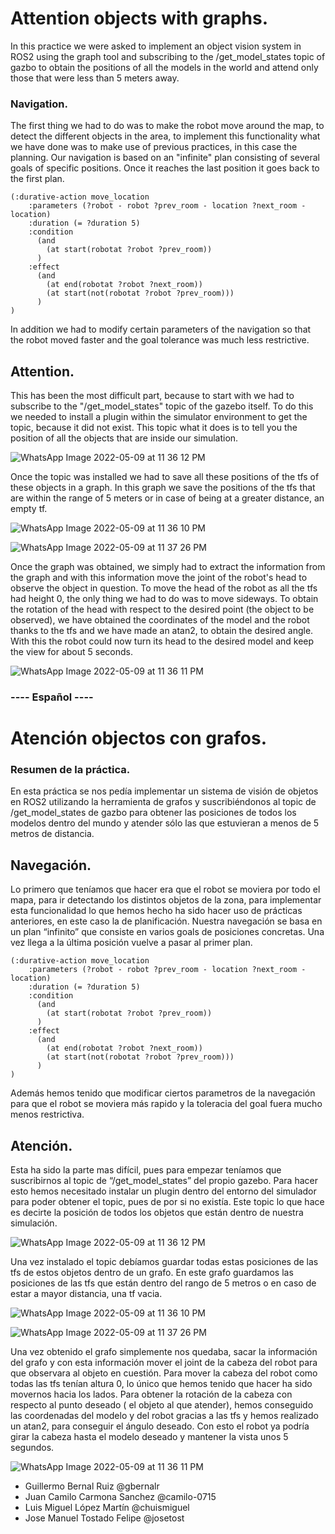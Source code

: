 # Attention objects with graphs.

In this practice we were asked to implement an object vision system in ROS2 using the graph tool and subscribing to the /get_model_states topic of gazbo to obtain the positions of all the models in the world and attend only those that were less than 5 meters away.

### Navigation.
The first thing we had to do was to make the robot move around the map, to detect the different objects in the area, to implement this functionality what we have done was to make use of previous practices, in this case the planning.
Our navigation is based on an "infinite" plan consisting of several goals of specific positions. Once it reaches the last position it goes back to the first plan.
```
(:durative-action move_location
    :parameters (?robot - robot ?prev_room - location ?next_room - location)
    :duration (= ?duration 5)
    :condition 
      (and
        (at start(robotat ?robot ?prev_room))
      )
    :effect 
      (and  
        (at end(robotat ?robot ?next_room))
        (at start(not(robotat ?robot ?prev_room)))
      )
)
```
In addition we had to modify certain parameters of the navigation so that the robot moved faster and the goal tolerance was much less restrictive.

## Attention.
This has been the most difficult part, because to start with we had to subscribe to the "/get_model_states" topic of the gazebo itself. To do this we needed to install a plugin within the simulator environment to get the topic, because it did not exist. This topic what it does is to tell you the position of all the objects that are inside our simulation. 

![WhatsApp Image 2022-05-09 at 11 36 12 PM](https://user-images.githubusercontent.com/73531592/167507706-a49950b0-d766-407e-8571-20861923c202.jpeg)

Once the topic was installed we had to save all these positions of the tfs of these objects in a graph. In this graph we save the positions of the tfs that are within the range of 5 meters or in case of being at a greater distance, an empty tf.

![WhatsApp Image 2022-05-09 at 11 36 10 PM](https://user-images.githubusercontent.com/73531592/167507362-60f453ad-22e2-462a-b6a9-70ac85cc4719.jpeg)

![WhatsApp Image 2022-05-09 at 11 37 26 PM](https://user-images.githubusercontent.com/73531592/167507397-15ec6c63-e596-4e45-a8cf-d1db78f032b5.jpeg)

Once the graph was obtained, we simply had to extract the information from the graph and with this information move the joint of the robot's head to observe the object in question.
To move the head of the robot as all the tfs had height 0, the only thing we had to do was to move sideways. To obtain the rotation of the head with respect to the desired point (the object to be observed), we have obtained the coordinates of the model and the robot thanks to the tfs and we have made an atan2, to obtain the desired angle.
With this the robot could now turn its head to the desired model and keep the view for about 5 seconds.

![WhatsApp Image 2022-05-09 at 11 36 11 PM](https://user-images.githubusercontent.com/73531592/167507720-30ad07df-fdd2-4779-ae5d-bfd6db0e3937.jpeg)



###                                                                     ---- Español ----

# Atención objectos con grafos.

### Resumen de la práctica.
En esta práctica se nos pedía implementar un sistema de visión de objetos en ROS2 utilizando la herramienta de grafos y suscribiéndonos al topic de /get_model_states de gazbo para obtener las posiciones de todos los modelos dentro del mundo y atender sólo las que estuvieran a menos de 5 metros de distancia.


## Navegación.
Lo primero que teníamos que hacer era que el robot se moviera por todo el mapa, para ir detectando los distintos objetos de la zona, para implementar esta funcionalidad lo que hemos hecho ha sido hacer uso de prácticas anteriores, en este caso la de planificación.
Nuestra navegación se basa en un plan “infinito” que consiste en varios goals de posiciones concretas. Una vez llega a la última posición vuelve a pasar al primer plan.
```
(:durative-action move_location
    :parameters (?robot - robot ?prev_room - location ?next_room - location)
    :duration (= ?duration 5)
    :condition 
      (and
        (at start(robotat ?robot ?prev_room))
      )
    :effect 
      (and  
        (at end(robotat ?robot ?next_room))
        (at start(not(robotat ?robot ?prev_room)))
      )
)
```
Además hemos tenido que modificar ciertos parametros de la navegación para que el robot se moviera más rapido y la toleracia del goal fuera mucho menos restrictiva.


## Atención.
Esta ha sido la parte mas difícil, pues para empezar teníamos que suscribirnos al topic de “/get_model_states” del propio gazebo. Para hacer esto hemos necesitado instalar un plugin dentro del entorno del simulador para poder obtener el topic, pues de por si no existía. Este topic lo que hace es decirte la posición de todos los objetos que están dentro de nuestra simulación.

![WhatsApp Image 2022-05-09 at 11 36 12 PM](https://user-images.githubusercontent.com/73531592/167507706-a49950b0-d766-407e-8571-20861923c202.jpeg)

Una vez instalado el topic debíamos guardar todas estas posiciones de las tfs de estos objetos dentro de un grafo. En este grafo guardamos las posiciones de las tfs que están dentro del rango de 5 metros o en caso de estar a mayor distancia, una tf vacia.

![WhatsApp Image 2022-05-09 at 11 36 10 PM](https://user-images.githubusercontent.com/73531592/167507362-60f453ad-22e2-462a-b6a9-70ac85cc4719.jpeg)

![WhatsApp Image 2022-05-09 at 11 37 26 PM](https://user-images.githubusercontent.com/73531592/167507397-15ec6c63-e596-4e45-a8cf-d1db78f032b5.jpeg)

Una vez obtenido el grafo simplemente nos quedaba, sacar la información del grafo y con esta información mover el joint de la cabeza del robot para que observara al objeto en cuestión.
Para mover la cabeza del robot como todas las tfs tenían altura 0, lo único que hemos tenido que hacer ha sido movernos hacia los lados. Para obtener la rotación de la cabeza con respecto al punto deseado ( el objeto al que atender), hemos conseguido las coordenadas del modelo y del robot gracias a las tfs y hemos realizado un atan2, para conseguir el ángulo deseado.
Con esto el robot ya podría girar la cabeza hasta el modelo deseado y mantener la vista unos 5 segundos.

![WhatsApp Image 2022-05-09 at 11 36 11 PM](https://user-images.githubusercontent.com/73531592/167507720-30ad07df-fdd2-4779-ae5d-bfd6db0e3937.jpeg)

- Guillermo Bernal Ruiz 
@gbernalr
- Juan Camilo Carmona Sanchez @camilo-0715
- Luis Miguel López Martín @chuismiguel
- Jose Manuel Tostado Felipe @josetost
